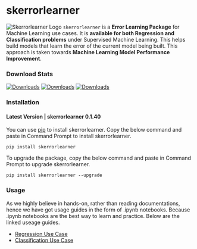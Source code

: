 # skerrorlearner

![Skerrorlearner Logo](https://github.com/IndrashisDas/skerrorlearner/blob/main/Assets/Asset%2013.png)
```skerrorlearner``` is a **Error Learning Package** for Machine Learning use cases. It is **available for both Regression and Classification problems** under Supervised Machine Learning. This helps build models that learn the error of the current model being built. This approach is taken towards **Machine Learning Model Performance Improvement**.

### Download Stats

[![Downloads](https://static.pepy.tech/personalized-badge/skerrorlearner?period=total&units=international_system&left_color=black&right_color=orange&left_text=Total%20Downloads)](https://pepy.tech/project/skerrorlearner) [![Downloads](https://static.pepy.tech/personalized-badge/skerrorlearner?period=month&units=international_system&left_color=black&right_color=orange&left_text=Monthly%20Downloads)](https://pepy.tech/project/skerrorlearner) [![Downloads](https://static.pepy.tech/personalized-badge/skerrorlearner?period=week&units=international_system&left_color=black&right_color=orange&left_text=Weekly%20Downloads)](https://pepy.tech/project/skerrorlearner)

### Installation

#### Latest Version | skerrorlearner 0.1.40

You can use [pip](https://pypi.org/project/skerrorlearner/) to install skerrorlearner. Copy the below command and paste in Command Prompt to install skerrorlearner.
```
pip install skerrorlearner
```

To upgrade the package, copy the below command and paste in Command Prompt to upgrade skerrorlearner.
```
pip install skerrorlearner --upgrade
```

### Usage

As we highly believe in hands-on, rather than reading documentations, hence we have got usage guides in the form of .ipynb notebooks. Because .ipynb notebooks are the best way to learn and practice. Below are the linked useage guides.

* [Regression Use Case](https://github.com/IndrashisDas/skerrorlearner/blob/main/Skerrorlearner%20Use%20Case%20Demo/Skerrorlearner%20-%20Regression%20Use%20Case%20Demo/Skerrorlearner%20-%20Regression%20Use%20Case%20Demo.ipynb)
* [Classification Use Case](https://github.com/IndrashisDas/skerrorlearner/blob/main/Skerrorlearner%20Use%20Case%20Demo/Skerrorlearner%20-%20Classification%20Use%20Case%20Demo/Skerrorlearner%20-%20Classification%20Use%20Case%20Demo.ipynb)



